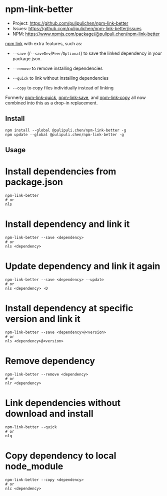 # npm-link-better

- Project: https://github.com/pulipulichen/npm-link-better
- Issues: https://github.com/pulipulichen/npm-link-better/issues
- NPM: https://www.npmjs.com/package/@pulipuli.chen/npm-link-better

[npm link] with extra features, such as:

* `--save` (/`--saveDev`/`Peer`/`Optional`) to save the linked dependency in your package.json.

* `--remove` to remove installing dependencies

* `--quick` to link without installing dependencies

* `--copy` to copy files individually instead of linking

Formerly [npm-link-quick], [npm-link-save], and [npm-link-copy] all now combined into this as a drop-in replacement.


## Install

```
npm install --global @pulipuli.chen/npm-link-better -g
npm update --global @pulipuli.chen/npm-link-better -g
```

## Usage

# Install dependencies from package.json
```
npm-link-better
# or
nls
```

# Install dependency and link it
```
npm-link-better --save <dependency>
# or
nls <dependency>
```

# Update dependency and link it again
```
npm-link-better --save <dependency> --update
# or
nls <dependency> -D
```

# Install dependency at specific version and link it
```
npm-link-better --save <dependency>@<version>
# or
nls <dependency>@<version>
```

# Remove dependency
```
npm-link-better --remove <dependency>
# or
nlr <dependency>
```

# Link dependencies without download and install
```
npm-link-better --quick
# or
nlq
```

# Copy dependency to local node_module
```
npm-link-better --copy <dependency>
# or
nlc <dependency>
```

[npm link]: https://docs.npmjs.com/cli/link.html
[npm-link-copy]: https://github.com/laggingreflex/npm-link-copy
[npm-link-quick]: https://github.com/laggingreflex/npm-link-quick
[npm-link-save]: https://github.com/laggingreflex/npm-link-save
